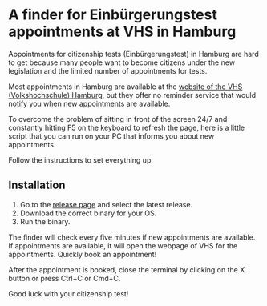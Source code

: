 # A finder for Einbürgerungstest appointments at VHS in Hamburg

Appointments for citizenship tests (Einbürgerungstest) in Hamburg are hard to get
because many people want to become citizens under the new legislation and the limited
number of appointments for tests.

Most appointments in Hamburg are available at the
[website of the VHS (Volkshochschule) Hamburg](https://www.vhs-hamburg.de/deutsch/einbuergerungstest-1058?o=date_asc),
but they offer no reminder service that would notify you when new appointments are
available.

To overcome the problem of sitting in front of the screen 24/7 and constantly hitting F5
on the keyboard to refresh the page, here is a little script that you can run on your PC
that informs you about new appointments.

Follow the instructions to set everything up.

## Installation

1. Go to the
   [release page](https://github.com/tobiasraabe/hamburg-einbuergerungstest-terminfinder/releases)
   and select the latest release.
2. Download the correct binary for your OS.
3. Run the binary.

The finder will check every five minutes if new appointments are available. If
appointments are available, it will open the webpage of VHS for the appointments.
Quickly book an appointment!

After the appointment is booked, close the terminal by clicking on the X button or press
Ctrl+C or Cmd+C.

Good luck with your citizenship test!
